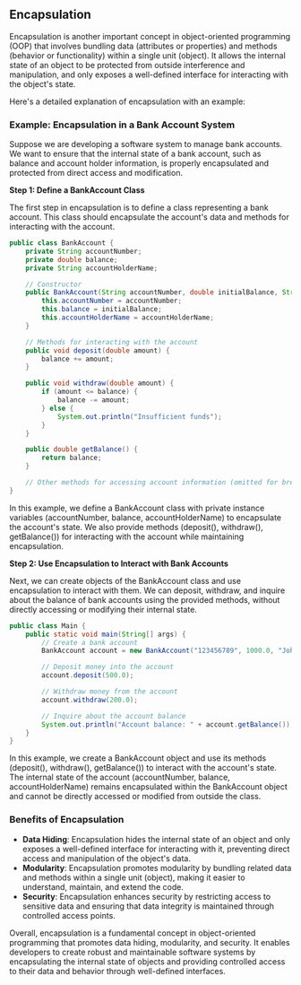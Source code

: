 ## Encapsulation

Encapsulation is another important concept in object-oriented programming (OOP) that involves bundling data (attributes
or properties) and methods (behavior or functionality) within a single unit (object). It allows the internal state of an
object to be protected from outside interference and manipulation, and only exposes a well-defined interface for
interacting with the object's state.

Here's a detailed explanation of encapsulation with an example:

### Example: Encapsulation in a Bank Account System

Suppose we are developing a software system to manage bank accounts. We want to ensure that the internal state of a bank
account, such as balance and account holder information, is properly encapsulated and protected from direct access and
modification.

**Step 1: Define a BankAccount Class**

The first step in encapsulation is to define a class representing a bank account. This class should encapsulate the
account's data and methods for interacting with the account.

```java
public class BankAccount {
    private String accountNumber;
    private double balance;
    private String accountHolderName;

    // Constructor
    public BankAccount(String accountNumber, double initialBalance, String accountHolderName) {
        this.accountNumber = accountNumber;
        this.balance = initialBalance;
        this.accountHolderName = accountHolderName;
    }

    // Methods for interacting with the account
    public void deposit(double amount) {
        balance += amount;
    }

    public void withdraw(double amount) {
        if (amount <= balance) {
            balance -= amount;
        } else {
            System.out.println("Insufficient funds");
        }
    }

    public double getBalance() {
        return balance;
    }

    // Other methods for accessing account information (omitted for brevity)
}
```

In this example, we define a BankAccount class with private instance variables (accountNumber, balance,
accountHolderName) to encapsulate the account's state. We also provide methods (deposit(), withdraw(), getBalance()) for
interacting with the account while maintaining encapsulation.

**Step 2: Use Encapsulation to Interact with Bank Accounts**

Next, we can create objects of the BankAccount class and use encapsulation to interact with them. We can deposit,
withdraw, and inquire about the balance of bank accounts using the provided methods, without directly accessing or
modifying their internal state.

```java
public class Main {
    public static void main(String[] args) {
        // Create a bank account
        BankAccount account = new BankAccount("123456789", 1000.0, "John Doe");

        // Deposit money into the account
        account.deposit(500.0);

        // Withdraw money from the account
        account.withdraw(200.0);

        // Inquire about the account balance
        System.out.println("Account balance: " + account.getBalance());
    }
}
```

In this example, we create a BankAccount object and use its methods (deposit(), withdraw(), getBalance()) to interact
with the account's state. The internal state of the account (accountNumber, balance, accountHolderName) remains
encapsulated within the BankAccount object and cannot be directly accessed or modified from outside the class.

### Benefits of Encapsulation

- **Data Hiding**: Encapsulation hides the internal state of an object and only exposes a well-defined interface for
  interacting with it, preventing direct access and manipulation of the object's data.
- **Modularity**: Encapsulation promotes modularity by bundling related data and methods within a single unit (object),
  making it easier to understand, maintain, and extend the code.
- **Security**: Encapsulation enhances security by restricting access to sensitive data and ensuring that data integrity
  is maintained through controlled access points.

Overall, encapsulation is a fundamental concept in object-oriented programming that promotes data hiding, modularity,
and security. It enables developers to create robust and maintainable software systems by encapsulating the internal
state of objects and providing controlled access to their data and behavior through well-defined interfaces.